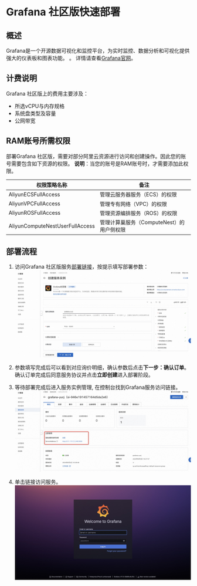 # Grafana 社区版快速部署

## 概述
Grafana是一个开源数据可视化和监控平台，为实时监控、数据分析和可视化提供强大的仪表板和图表功能。
。 详情请查看[Grafana官网](https://grafana.com/docs/grafana/latest/)。


## 计费说明
Grafana 社区版上的费用主要涉及：

- 所选vCPU与内存规格
- 系统盘类型及容量
- 公网带宽


## RAM账号所需权限
部署Grafana 社区版，需要对部分阿里云资源进行访问和创建操作。因此您的账号需要包含如下资源的权限。
  **说明**：当您的账号是RAM账号时，才需要添加此权限。

| 权限策略名称                          | 备注                                 |
|---------------------------------|------------------------------------|
| AliyunECSFullAccess             | 管理云服务器服务（ECS）的权限                   |
| AliyunVPCFullAccess             | 管理专有网络（VPC）的权限                     |
| AliyunROSFullAccess             | 管理资源编排服务（ROS）的权限                   |
| AliyunComputeNestUserFullAccess | 管理计算巢服务（ComputeNest）的用户侧权限         |

## 部署流程

1. 访问Grafana 社区版服务[部署链接](https://computenest.console.aliyun.com/service/instance/create/cn-hangzhou?type=user&ServiceId=service-d1cad3faa68e4d77b53b)，按提示填写部署参数：
  ![image.png](1.jpg)

2. 参数填写完成后可以看到对应询价明细，确认参数后点击**下一步：确认订单**。确认订单完成后同意服务协议并点击**立即创建**进入部署阶段。 
3. 等待部署完成后进入服务实例管理, 在控制台找到Grafana服务访问链接。
  ![image.png](2.jpg)
4. 单击链接访问服务。
  ![image.png](3.jpg)
